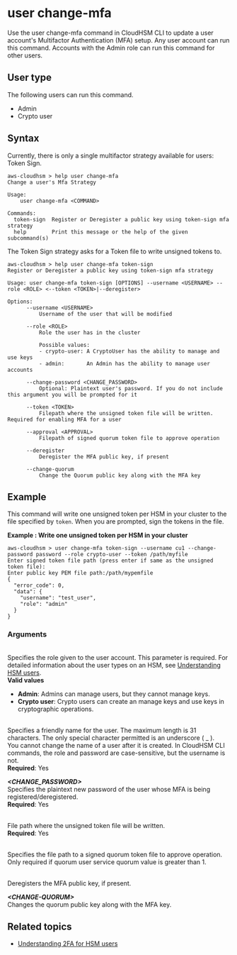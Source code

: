 # user change\-mfa<a name="cloudhsm_cli-user-change-mfa"></a>

Use the user change\-mfa command in CloudHSM CLI to update a user account's Multifactor Authentication \(MFA\) setup\. Any user account can run this command\. Accounts with the Admin role can run this command for other users\.

## User type<a name="user-change-mfa-type"></a>

The following users can run this command\.
+ Admin
+ Crypto user

## Syntax<a name="user-change-mfa-syntax"></a>

Currently, there is only a single multifactor strategy available for users: Token Sign\.

```
aws-cloudhsm > help user change-mfa
Change a user's Mfa Strategy

Usage:
    user change-mfa <COMMAND>
  
Commands:
  token-sign  Register or Deregister a public key using token-sign mfa strategy
  help        Print this message or the help of the given subcommand(s)
```

The Token Sign strategy asks for a Token file to write unsigned tokens to\.

```
aws-cloudhsm > help user change-mfa token-sign
Register or Deregister a public key using token-sign mfa strategy

Usage: user change-mfa token-sign [OPTIONS] --username <USERNAME> --role <ROLE> <--token <TOKEN>|--deregister>

Options:
      --username <USERNAME>
          Username of the user that will be modified

      --role <ROLE>
          Role the user has in the cluster

          Possible values:
          - crypto-user: A CryptoUser has the ability to manage and use keys
          - admin:       An Admin has the ability to manage user accounts

      --change-password <CHANGE_PASSWORD>
          Optional: Plaintext user's password. If you do not include this argument you will be prompted for it

      --token <TOKEN>
          Filepath where the unsigned token file will be written. Required for enabling MFA for a user

      --approval <APPROVAL>
          Filepath of signed quorum token file to approve operation

      --deregister
          Deregister the MFA public key, if present

      --change-quorum
          Change the Quorum public key along with the MFA key
```

## Example<a name="user-change-mfa-examples"></a>

This command will write one unsigned token per HSM in your cluster to the file specified by `token`\. When you are prompted, sign the tokens in the file\.

**Example : Write one unsigned token per HSM in your cluster**  

```
aws-cloudhsm > user change-mfa token-sign --username cu1 --change-password password --role crypto-user --token /path/myfile
Enter signed token file path (press enter if same as the unsigned token file):
Enter public key PEM file path:/path/mypemfile
{
  "error_code": 0,
  "data": {
    "username": "test_user",
    "role": "admin"
  }
}
```

### Arguments<a name="user-change-mfa-arguments"></a>

***<ROLE>***  
Specifies the role given to the user account\. This parameter is required\. For detailed information about the user types on an HSM, see [Understanding HSM users](manage-hsm-users.md)\.  
**Valid values**  
+ **Admin**: Admins can manage users, but they cannot manage keys\.
+ **Crypto user**: Crypto users can create an manage keys and use keys in cryptographic operations\.

***<USERNAME>***  
Specifies a friendly name for the user\. The maximum length is 31 characters\. The only special character permitted is an underscore \( \_ \)\.  
You cannot change the name of a user after it is created\. In CloudHSM CLI commands, the role and password are case\-sensitive, but the username is not\.  
**Required**: Yes

***<CHANGE\_PASSWORD>***  
Specifies the plaintext new password of the user whose MFA is being registered/deregistered\.  
**Required**: Yes

***<TOKEN>***  
File path where the unsigned token file will be written\.  
**Required**: Yes

***<APPROVAL>***  
Specifies the file path to a signed quorum token file to approve operation\. Only required if quorum user service quorum value is greater than 1\.

***<DEREGISTER>***  
Deregisters the MFA public key, if present\.

***<CHANGE\-QUORUM>***  
Changes the quorum public key along with the MFA key\.

## Related topics<a name="user-change-mfa-seealso"></a>
+ [Understanding 2FA for HSM users](login-mfa-token-sign.md)